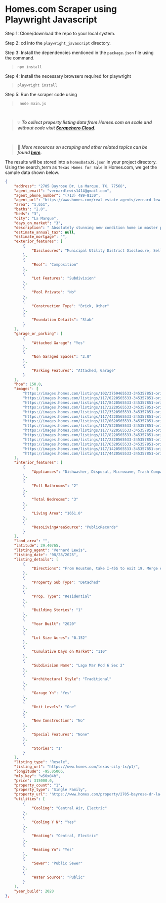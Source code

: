 # Homes.com Scraper using Playwright Javascript

Step 1:  Clone/download the repo to your local system.

Step 2: cd into the `playwright_javascript` directory.

Step 3: Install the dependencies mentioned in the `package.json` file using the command.
>`npm install`

Step 4: Install the necessary browsers required for playwright 
>`playwright install`

Step 5: Run the scraper code using
>` node main.js`


<br>

>:bulb: ***To collect property listing data from Homes.com on scale and without code visit [Scrapehero Cloud](https://www.scrapehero.com/marketplace/homes-com-scraper/).***

<br>

>:memo: ***More resources on scraping and other related topics can be found [here](https://www.scrapehero.com/articles/).***

The results will be stored into a `homesDataJS.json` in your project directory.
Using the search_term as `Texas Homes for Sale` in Homes.com, we get the sample data shown below.

```json
{
    "address": "2705 Bayrose Dr, La Marque, TX, 77568",
    "agent_email": "vernardlewis1414@gmail.com",
    "agent_phone_number": "(713) 489-8130",
    "agent_url": "https://www.homes.com/real-estate-agents/vernard-lewis/rmvbx03/",
    "area": "1,651",
    "baths": "2.0",
    "beds": "3",
    "city": "La Marque",
    "days_on_market": "3",
    "description": " Absolutely stunning new condition home in master planned Lago Mar! gated community, 3 bedroom, 2 bathroom Residents enjoy top-notch amenities that include the two fitness centers, resort-style pools, parks, a splash pad, a soccer field, golf cart/walking trails, & a 12-acre lagoon with beach club access! ",
    "estimate_annual_tax": null,
    "estimate_mortgage": "",
    "exterior_features": [
        {
            "Disclosures": "Municipal Utility District Disclosure, Seller Disclosure"
        },
        {
            "Roof": "Composition"
        },
        {
            "Lot Features": "Subdivision"
        },
        {
            "Pool Private": "No"
        },
        {
            "Construction Type": "Brick, Other"
        },
        {
            "Foundation Details": "Slab"
        }
    ],
    "garage_or_parking": [
        {
            "Attached Garage": "Yes"
        },
        {
            "Non Garaged Spaces": "2.0"
        },
        {
            "Parking Features": "Attached, Garage"
        }
    ],
    "hoa": 150.0,
    "images": [
        "https://images.homes.com/listings/102/3759465533-345357851-original.jpg",
        "https://images.homes.com/listings/117/0220565533-345357851-original.jpg",
        "https://images.homes.com/listings/117/8420565533-345357851-original.jpg",
        "https://images.homes.com/listings/117/2220565533-345357851-original.jpg",
        "https://images.homes.com/listings/117/3520565533-345357851-original.jpg",
        "https://images.homes.com/listings/117/4220565533-345357851-original.jpg",
        "https://images.homes.com/listings/117/0620565533-345357851-original.jpg",
        "https://images.homes.com/listings/117/5220565533-345357851-original.jpg",
        "https://images.homes.com/listings/117/7220565533-345357851-original.jpg",
        "https://images.homes.com/listings/117/8220565533-345357851-original.jpg",
        "https://images.homes.com/listings/117/2320565533-345357851-original.jpg",
        "https://images.homes.com/listings/117/6320565533-345357851-original.jpg",
        "https://images.homes.com/listings/117/1420565533-345357851-original.jpg",
        "https://images.homes.com/listings/117/4420565533-345357851-original.jpg"
    ],
    "interior_features": [
        {
            "Appliances": "Dishwasher, Disposal, Microwave, Trash Compactor"
        },
        {
            "Full Bathrooms": "2"
        },
        {
            "Total Bedrooms": "3"
        },
        {
            "Living Area": "1651.0"
        },
        {
            "ResoLivingAreaSource": "PublicRecords"
        }
    ],
    "land_area": "",
    "latitude": 29.40765,
    "listing_agent": "Vernard Lewis",
    "listing_date": "08/28/2023",
    "listing_details": [
        {
            "Directions": "From Houston, take I-45S to exit 19. Merge onto Gulf Fwy, then turn right onto Lago Mar Blvd. Turn right onto Gales Point Dr, then turn right onto Bayrose Dr."
        },
        {
            "Property Sub Type": "Detached"
        },
        {
            "Prop. Type": "Residential"
        },
        {
            "Building Stories": "1"
        },
        {
            "Year Built": "2020"
        },
        {
            "Lot Size Acres": "0.152"
        },
        {
            "Cumulative Days on Market": "110"
        },
        {
            "Subdivision Name": "Lago Mar Pod 6 Sec 2"
        },
        {
            "Architectural Style": "Traditional"
        },
        {
            "Garage Yn": "Yes"
        },
        {
            "Unit Levels": "One"
        },
        {
            "New Construction": "No"
        },
        {
            "Special Features": "None"
        },
        {
            "Stories": "1"
        }
    ],
    "listing_type": "Resale",
    "listing_url": "https://www.homes.com/texas-city-tx/p1/",
    "longitude": -95.05066,
    "mls_key": "w56x04h",
    "price": 315000.0,
    "property_count": "1",
    "property_type": "Single Family",
    "property_url": "https://www.homes.com/property/2705-bayrose-dr-la-marque-tx/0ltx9stgmpmh6/",
    "utilities": [
        {
            "Cooling": "Central Air, Electric"
        },
        {
            "Cooling Y N": "Yes"
        },
        {
            "Heating": "Central, Electric"
        },
        {
            "Heating Yn": "Yes"
        },
        {
            "Sewer": "Public Sewer"
        },
        {
            "Water Source": "Public"
        }
    ],
    "year_build": 2020
},

```

